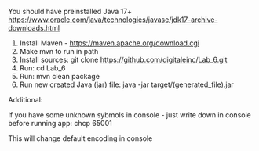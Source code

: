 You should have preinstalled Java 17+
https://www.oracle.com/java/technologies/javase/jdk17-archive-downloads.html

1. Install Maven - https://maven.apache.org/download.cgi
2. Make mvn to run in path
3. Install sources:
git clone https://github.com/digitaleinc/Lab_6.git
4. Run:
cd Lab_6
5. Run:
mvn clean package
6. Run new created Java (jar) file:
java -jar target/(generated_file).jar

Additional:

If you have some unknown sybmols in console - just write down in console before running app:
chcp 65001

This will change default encoding in console
